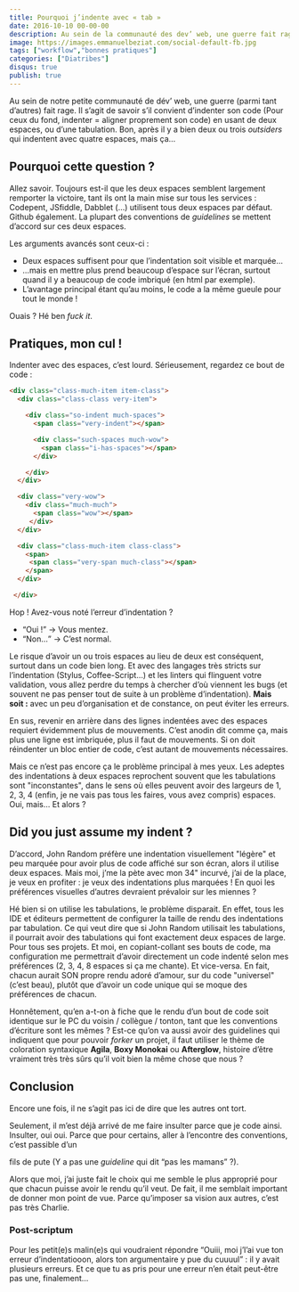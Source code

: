 ```yaml
---
title: Pourquoi j’indente avec « tab »
date: 2016-10-10 00-00-00
description: Au sein de la communauté des dev’ web, une guerre fait rage pour savoir s’il convient d’indenter son code avec deux espaces ou une tabulation.
image: https://images.emmanuelbeziat.com/social-default-fb.jpg
tags: ["workflow","bonnes pratiques"]
categories: ["Diatribes"]
disqus: true
publish: true
---
```


Au sein de notre petite communauté de dév’ web, une guerre (parmi tant d’autres) fait rage. Il s’agit de savoir s’il convient d’indenter son code (Pour ceux du fond, indenter = aligner proprement son code) en usant de deux espaces, ou d’une tabulation. Bon, après il y a bien deux ou trois <i lang="en">outsiders</i> qui indentent avec quatre espaces, mais ça…

## Pourquoi cette question ?

Allez savoir. Toujours est-il que les deux espaces semblent largement remporter la victoire, tant ils ont la main mise sur tous les services : Codepent, JSfiddle, Dabblet (…) utilisent tous deux espaces par défaut. Github également. La plupart des conventions de _guidelines_ se mettent d’accord sur ces deux espaces.

Les arguments avancés sont ceux-ci :
- Deux espaces suffisent pour que l’indentation soit visible et marquée…
- …mais en mettre plus prend beaucoup d’espace sur l’écran, surtout quand il y a beaucoup de code imbriqué (en html par exemple).
- L’avantage principal étant qu’au moins, le code a la même gueule pour tout le monde !

Ouais ? Hé ben _fuck it_.

## Pratiques, mon cul !

Indenter avec des espaces, c’est lourd. Sérieusement, regardez ce bout de code :

```html
<div class="class-much-item item-class">
  <div class="class-class very-item">

    <div class="so-indent much-spaces">
      <span class="very-indent"></span>

	  <div class="such-spaces much-wow">
	    <span class="i-has-spaces"></span>
	  </div>

	</div>
  </div>

  <div class="very-wow">
    <div class="much-much">
	  <span class="wow"></span>
	 </div>
  </div>

  <div class="class-much-item class-class">
    <span>
	 <span class="very-span much-class"></span>
	</span>
  </div>

 </div>
```

Hop ! Avez-vous noté l’erreur d’indentation ?
- <q>Oui !</q> → Vous mentez.
- <q>Non…</q> → C’est normal.

Le risque d’avoir un ou trois espaces au lieu de deux est conséquent, surtout dans un code bien long. Et avec des langages très stricts sur l’indentation (Stylus, Coffee-Script…) et les linters qui flinguent votre validation, vous allez perdre du temps à chercher d’où viennent les bugs (et souvent ne pas penser tout de suite à un problème d’indentation). **Mais soit :** avec un peu d’organisation et de constance, on peut éviter les erreurs.

En sus, revenir en arrière dans des lignes indentées avec des espaces requiert évidemment plus de mouvements. C’est anodin dit comme ça, mais plus une ligne est imbriquée, plus il faut de mouvements. Si on doit réindenter un bloc entier de code, c’est autant de mouvements nécessaires.

Mais ce n’est pas encore ça le problème principal à mes yeux. Les adeptes des indentations à deux espaces reprochent souvent que les tabulations sont "inconstantes", dans le sens où elles peuvent avoir des largeurs de 1, 2, 3, 4 (enfin, je ne vais pas tous les faires, vous avez compris) espaces. Oui, mais… Et alors ?

## Did you just assume my indent ?

D’accord, John Random préfère une indentation visuellement "légère" et peu marquée pour avoir plus de code affiché sur son écran, alors il utilise deux espaces. Mais moi, j’me la pète avec mon 34" incurvé, j’ai de la place, je veux en profiter : je veux des indentations plus marquées ! En quoi les préférences visuelles d’autres devraient prévaloir sur les miennes ?

Hé bien si on utilise les tabulations, le problème disparait. En effet, tous les IDE et éditeurs permettent de configurer la taille de rendu des indentations par tabulation. Ce qui veut dire que si John Random utilisait les tabulations, il pourrait avoir des tabulations qui font exactement deux espaces de large. Pour tous ses projets. Et moi, en copiant-collant ses bouts de code, ma configuration me permettrait d’avoir directement un code indenté selon mes préférences (2, 3, 4, 8 espaces si ça me chante). Et vice-versa. En fait, chacun aurait SON propre rendu adoré d’amour, sur du code "universel" (c’est beau), plutôt que d’avoir un code unique qui se moque des préférences de chacun.

Honnêtement, qu’en a-t-on à fiche que le rendu d’un bout de code soit identique sur le PC du voisin / collègue / tonton, tant que les conventions d’écriture sont les mêmes ? Est-ce qu’on va aussi avoir des guidelines qui indiquent que pour pouvoir _forker_ un projet, il faut utiliser le thème de coloration syntaxique **Agila**, **Boxy Monokai** ou **Afterglow**, histoire d’être vraiment très très sûrs qu’il voit bien la même chose que nous ?

## Conclusion

Encore une fois, il ne s’agit pas ici de dire que les autres ont tort.

Seulement, il m’est déjà arrivé de me faire insulter parce que je code ainsi. Insulter, oui oui. Parce que pour certains, aller à l’encontre des conventions, c’est passible d’un <p>fils de pute</q> (Y a pas une _guideline_ qui dit <q>pas les mamans</q> ?).

Alors que moi, j’ai juste fait le choix qui me semble le plus approprié pour que chacun puisse avoir le rendu qu’il veut. De fait, il me semblait important de donner mon point de vue. Parce qu’imposer sa vision aux autres, c’est pas très Charlie.

### Post-scriptum

Pour les petit(e)s malin(e)s qui voudraient répondre <q>Ouiii, moi j’l’ai vue ton erreur d’indentatiooon, alors ton argumentaire y pue du cuuuul</q> : il y avait plusieurs erreurs. Et ce que tu as pris pour une erreur n’en était peut-être pas une, finalement…
